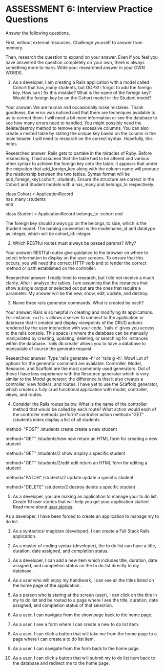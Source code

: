 # ASSESSMENT 6: Interview Practice Questions
Answer the following questions.

First, without external resources. Challenge yourself to answer from memory.

Then, research the question to expand on your answer. Even if you feel you have answered the question completely on your own, there is always something more to learn. Write your researched answer in your OWN WORDS.

1. As a developer, I am creating a Rails application with a model called Cohort that has_many students, but OOPS! I forgot to add the foreign key. How can I fix this mistake? What is the name of the foreign key? Would the foreign key be on the Cohort model or the Student model?

  Your answer: We are human and occasionally make mistakes. Thank goodness, the error was noticed and that there are techniques available to us to correct them. I will need a bit more information or see the database to see how many errors need to handled. You might possibly need the delete/destroy method to remove any excessive columns. You can also create a nested table by stating the unique key based on the column in the main header. I will need to research on the correct syntax. Hopefully, this helps.

  Researched answer: Rails gets to partake in the miracles of Ruby. Before researching, I had assumed that the table had to be altered and various other syntax to achieve the foreign key onto the table. It appears that under the migration that add_foreign_key along with the column name will produce the relationship between the two tables. Syntax format will be add_foreign_key(:cohort, :student).
  Ensure the structure are correct in the Cohort and Student models with a has_many and belongs_to respectively.

  class Cohort < ApplicationRecord              
    has_many :students                            
  end                                           

  class Student < ApplicationRecord
    belongs_to :cohort
  end

  The foreign key should always go on the belongs_to side, which is the Student model. The naming convention is the modelname_id and datatype as integer, which will be cohort_id: integer.


2. Which RESTful routes must always be passed params? Why?

  Your answer: RESTful routes give guidance to the browser on where to select information to display on the user screens. To ensure that this occurs, you will need the correct HTTP verb and to render the correct method or path established on the controller.

  Researched answer: I really tried to research, but I did not receive a much clarity. After I analyze the tables, I am assuming that the instances that show a single output or selected out put are the ones that require a parameter. My answer will be the new, show, edit, update, and destroy.



3. Name three rails generator commands. What is created by each?

  Your answer: Rails is so helpful in creating and modifying its applications. For instance, `rails s` allows a server to connect to the application or database that it created and display viewpoints of the CRUD actions rendered by the user interaction with your code. 'rails c' gives you access to the rails console. This space is where the database can be manually manipulated by creating, updating, deleting, or searching for instances within the database. 'rails db:create' allows you to have a database to manipulate of course the generate request.

  Researched answer: Type 'rails generate -h' or 'rails g -h'. Wow! Lot of options for the generator command are available. Controller, Model, Resource, and Scaffold are the most commonly used generators. Out of these I have less experience with the Resource generator which is very similar to the Model generator; the difference is that it also creates a controller, view folders, and routes. I have yet to use the Scaffold generator, which creates a fully crud functional application with model, controller, views, and routes.



4. Consider the Rails routes below. What is the name of the controller method that would be called by each route? What action would each of the controller methods perform?
                                    controller  action
method="GET"    /students           index       display a list of all students

method="POST"   /students           create      create a new student

method="GET"    /students/new       new         return an HTML form for creating a new student

method="GET"    /students/2         show        display a specific student

method="GET"    /students/2/edit    edit        return an HTML form for editing a student

method="PATCH"  /students/2         update      update a specific student

method="DELETE" /students/2         destroy     delete a specific student



5. As a developer, you are making an application to manage your to do list. Create 10 user stories that will help you get your application started. Read more about [user stories](https://www.atlassian.com/agile/project-management/user-stories).

As a developer, I have been forced to create an application to manage my to do list.

1. As a syntactical magician (developer), I can create a Full Stack Rails application.
2. As a master of coding syntax (developer), the to do list can have a title, duration, date assigned, and completion status.
3. As a developer, I can add a new item which includes title, duration, date assigned, and completion status on the to do list directly to my database.

4. As a user who will enjoy my handiwork, I can see all the titles listed on the home page of the application.
5. As a person who is staring at the screen (user), I can click on the title in my to do list and be routed to a page where I see the title, duration, date assigned, and completion status of that selection.
6. As a user, I can navigate from the show page back to the home page.
7. As a user, I see a form where I can create a new to do list item.
8. As a user, I can click a button that will take me from the home page to a page where I can create a to do list item.
9. As a user, I can navigate from the form back to the home page.
10. As a user, I can click a button that will submit my to do list item back to the database and redirect me to the home page.
